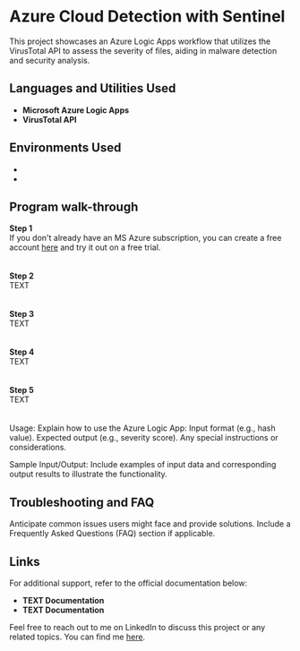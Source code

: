 <h1>Azure Cloud Detection with Sentinel</h1>

This project showcases an Azure Logic Apps workflow that utilizes the VirusTotal API to assess the severity of files, aiding in malware detection and security analysis.
<br />

<h2>Languages and Utilities Used</h2>

- <b>Microsoft Azure Logic Apps</b> 
- <b>VirusTotal API</b><br/>

<h2>Environments Used </h2>

- <b></b>
- <b></b><br/>

<h2>Program walk-through</h2>

<b>Step 1</b> 
<br/>
If you don't already have an MS Azure subscription, you can create a free account <a href="" target="_blank">here</a> and try it out on a free trial.
<br/> 
<br/>
<img src=""> 
<br/>
<br/>
<b>Step 2</b> 
<br/>
TEXT
<br/>
<br/>
<img src=""> 
<br/>
<br/>
<b>Step 3</b> 
<br/>
TEXT
<br/>
<br/>
<img src=""> 
<br/>
<br/>
<b>Step 4</b> 
<br/>
TEXT
<br/>
<br/>
<img src=""> 
<br/>
<br/>
<b>Step 5</b> 
<br/>
TEXT
<br/>
<br/>
<img src=""> 
<br/>
<br/>
Usage:
Explain how to use the Azure Logic App:
Input format (e.g., hash value).
Expected output (e.g., severity score).
Any special instructions or considerations.

Sample Input/Output:
Include examples of input data and corresponding output results to illustrate the functionality.


<h2>Troubleshooting and FAQ</h2>

Anticipate common issues users might face and provide solutions.
Include a Frequently Asked Questions (FAQ) section if applicable.

<h2>Links</h2>

For additional support, refer to the official documentation below:
<br/>
- <b>TEXT Documentation</b>
- <b>TEXT Documentation</b><br/>

Feel free to reach out to me on LinkedIn to discuss this project or any related topics. You can find me <a href="https://www.linkedin.com/in/tadeh-anbarchian/" target="_blank">here</a>.
